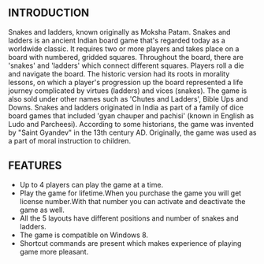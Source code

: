   INTRODUCTION
-----------------------------------------------------------------------

Snakes and ladders, known originally as Moksha Patam.
Snakes and ladders is an ancient Indian board game that's regarded today as a worldwide classic. 
It requires two or more players and takes place on a board with numbered, gridded squares. 
Throughout the board, there are 'snakes' and 'ladders' which connect different squares. Players roll a die and navigate the board.
The historic version had its roots in morality lessons, on which a player's progression up the board represented a life journey complicated by virtues (ladders) and vices (snakes).
The game is also sold under other names such as 'Chutes and Ladders', Bible Ups and Downs.
Snakes and ladders originated in India as part of a family of dice board games that included 'gyan chauper and pachisi' (known in English as Ludo and Parcheesi).
According to some historians, the game was invented by "Saint Gyandev" in the 13th century AD. 
Originally, the game was used as a part of moral instruction to children.

   
   FEATURES
 --------------------------------------------------------------------------
 
 - Up to 4 players can play the game at a time.
 - Play the game for lifetime.When you purchase the game you will get license number.With that number you can activate and deactivate the game as well.
 - All the 5 layouts have different positions and number of snakes and ladders.
 - The game is compatible on Windows 8.
 - Shortcut commands are present which makes experience of playing game more pleasant.

